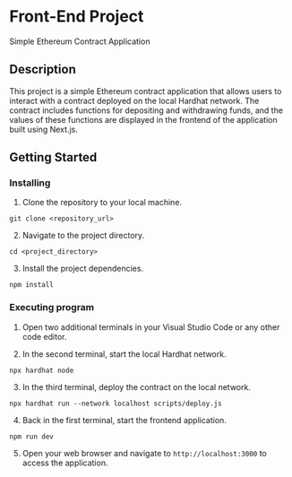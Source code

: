 # Front-End Project
Simple Ethereum Contract Application

## Description

This project is a simple Ethereum contract application that allows users to interact with a contract deployed on the local Hardhat network. The contract includes functions for depositing and withdrawing funds, and the values of these functions are displayed in the frontend of the application built using Next.js.

## Getting Started

### Installing

1. Clone the repository to your local machine.

```
git clone <repository_url>
```

2. Navigate to the project directory.

```
cd <project_directory>
```

3. Install the project dependencies.

```
npm install
```


### Executing program

1. Open two additional terminals in your Visual Studio Code or any other code editor.

2. In the second terminal, start the local Hardhat network.

```
npx hardhat node
```


3. In the third terminal, deploy the contract on the local network.

```
npx hardhat run --network localhost scripts/deploy.js
```

4. Back in the first terminal, start the frontend application.

```
npm run dev
```


5. Open your web browser and navigate to `http://localhost:3000` to access the application.

